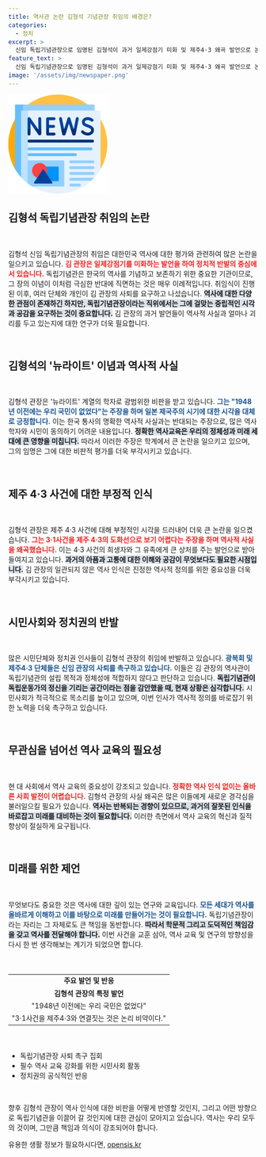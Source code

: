```yaml
---
title: 역사관 논란 김형석 기념관장 취임의 배경은?
categories:
  - 정치
excerpt: >
  신임 독립기념관장으로 임명된 김형석이 과거 일제강점기 미화 및 제주4·3 왜곡 발언으로 논란의 중심에 섰습니다. 시민사회와 정치권은 그의 사퇴를 강력히 촉구하며 반발하고 있습니다.
feature_text: >
  신임 독립기념관장으로 임명된 김형석이 과거 일제강점기 미화 및 제주4·3 왜곡 발언으로 논란의 중심에 섰습니다. 시민사회와 정치권은 그의 사퇴를 강력히 촉구하며 반발하고 있습니다.
image: '/assets/img/newspaper.png'
---
```


<p><img src="/assets/img/newspaper.png" alt="kimp 속보" /></p>

<h2 data-ke-size="size26">김형석 독립기념관장 취임의 논란</h2>

<p data-ke-size="size16">&nbsp;</p>

<p>김형석 신임 독립기념관장의 취임은 대한민국 역사에 대한 평가와 관련하여 많은 논란을 일으키고 있습니다. <b><span style="color: #ee2323;">김 관장은 일제강점기를 미화하는 발언을 하여 정치적 반발의 중심에 서 있습니다.</span></b> 독립기념관은 한국의 역사를 기념하고 보존하기 위한 중요한 기관이므로, 그 장의 이념이 이처럼 극심한 반대에 직면하는 것은 매우 이례적입니다. 취임식이 진행된 이후, 여러 단체와 개인이 김 관장의 사퇴를 요구하고 나섰습니다. <b><span style="background-color: #21538527;">역사에 대한 다양한 관점이 존재하긴 하지만, 독립기념관장이라는 직위에서는 그에 걸맞는 중립적인 시각과 공감을 요구하는 것이 중요합니다.</span></b> 김 관장의 과거 발언들이 역사적 사실과 얼마나 괴리를 두고 있는지에 대한 연구가 더욱 필요합니다. </p>

<p data-ke-size="size16">&nbsp;</p>

<h2 data-ke-size="size26">김형석의 '뉴라이트' 이념과 역사적 사실</h2>

<p data-ke-size="size16">&nbsp;</p>

<p>김형석 관장은 '뉴라이트' 계열의 학자로 광범위한 비판을 받고 있습니다. <b><span style="color: #1a5490;">그는 "1948년 이전에는 우리 국민이 없었다"는 주장을 하며 일본 제국주의 시기에 대한 시각을 대체로 긍정합니다.</span></b> 이는 한국 통사의 명확한 역사적 사실과는 반대되는 주장으로, 많은 역사학자와 시민이 동의하기 어려운 내용입니다. <b><span style="background-color: #21538527;">정확한 역사교육은 우리의 정체성과 미래 세대에 큰 영향을 미칩니다.</span></b> 따라서 이러한 주장은 학계에서 큰 논란을 일으키고 있으며, 그의 임명은 그에 대한 비판적 평가를 더욱 부각시키고 있습니다. </p>

<p data-ke-size="size16">&nbsp;</p>

<h2 data-ke-size="size26">제주 4·3 사건에 대한 부정적 인식</h2>

<p data-ke-size="size16">&nbsp;</p>

<p>김형석 관장은 제주 4·3 사건에 대해 부정적인 시각을 드러내어 더욱 큰 논란을 일으켰습니다. <b><span style="color: #ee2323;">그는 3·1사건을 제주 4·3의 도화선으로 보기 어렵다는 주장을 하며 역사적 사실을 왜곡했습니다.</span></b> 이는 4·3 사건의 희생자와 그 유족에게 큰 상처를 주는 발언으로 받아들여지고 있습니다. <b><span style="background-color: #21538527;">과거의 아픔과 고통에 대한 이해와 공감이 무엇보다도 필요한 시점입니다.</span></b> 김 관장의 일관되지 않은 역사 인식은 진정한 역사적 정의를 위한 중요성을 더욱 부각시키고 있습니다.</p>

<p data-ke-size="size16">&nbsp;</p>

<h2 data-ke-size="size26">시민사회와 정치권의 반발</h2>

<p data-ke-size="size16">&nbsp;</p>

<p>많은 시민단체와 정치권 인사들이 김형석 관장의 취임에 반발하고 있습니다. <b><span style="color: #1a5490;">광복회 및 제주4·3 단체들은 신임 관장의 사퇴를 촉구하고 있습니다.</span></b> 이들은 김 관장의 역사관이 독립기념관의 설립 목적과 정체성에 적합하지 않다고 판단하고 있습니다. <b><span style="background-color: #21538527;">독립기념관이 독립운동가의 정신을 기리는 공간이라는 점을 감안했을 때, 현재 상황은 심각합니다.</span></b> 시민사회가 적극적으로 목소리를 높이고 있으며, 이번 인사가 역사적 정의를 바로잡기 위한 노력을 더욱 촉구하고 있습니다.</p>

<p data-ke-size="size16">&nbsp;</p>

<h2 data-ke-size="size26">무관심을 넘어선 역사 교육의 필요성</h2>

<p data-ke-size="size16">&nbsp;</p>

<p>현 대 사회에서 역사 교육의 중요성이 강조되고 있습니다. <b><span style="color: #ee2323;">정확한 역사 인식 없이는 올바른 사회 발전이 어렵습니다.</span></b> 김형석 관장의 사실 왜곡은 많은 이들에게 새로운 경각심을 불러일으킬 필요가 있습니다. <b><span style="background-color: #21538527;">역사는 반복되는 경향이 있으므로, 과거의 잘못된 인식을 바로잡고 미래를 대비하는 것이 필요합니다.</span></b> 이러한 측면에서 역사 교육의 혁신과 질적 향상이 절실하게 요구됩니다. </p>

<p data-ke-size="size16">&nbsp;</p>

<h2 data-ke-size="size26">미래를 위한 제언</h2>

<p data-ke-size="size16">&nbsp;</p>

<p>무엇보다도 중요한 것은 역사에 대한 깊이 있는 연구와 교육입니다. <b><span style="color: #1a5490;">모든 세대가 역사를 올바르게 이해하고 이를 바탕으로 미래를 만들어가는 것이 필요합니다.</span></b> 독립기념관장이라는 자리는 그 자체로도 큰 책임을 동반합니다. <b><span style="background-color: #21538527;">따라서 학문적 그리고 도덕적인 책임감을 갖고 역사를 전달해야 합니다.</span></b> 이번 사건을 교훈 삼아, 역사 교육 및 연구의 방향성을 다시 한 번 생각해보는 계기가 되었으면 합니다. </p>

<p data-ke-size="size16">&nbsp;</p>

<table style="width: 100%; border-collapse: collapse; margin: 20px 0;">
  <tr>
    <td style="text-align: center; height: 17px;"><b>주요 발언 및 반응</b></td>
  </tr>
  <tr>
    <td style="text-align: center; height: 17px;"><b>김형석 관장의 특정 발언</b></td>
  </tr>
  <tr>
    <td style="text-align: center; height: 17px;">"1948년 이전에는 우리 국민은 없었다"</td>
  </tr>
  <tr>
    <td style="text-align: center; height: 17px;">"3·1사건을 제주4·3와 연결짓는 것은 논리 비약이다."</td>
  </tr>
</table>

<p data-ke-size="size16">&nbsp;</p>

<ul>
  <li>독립기념관장 사퇴 촉구 집회</li>
  <li>필수 역사 교육 강화를 위한 시민사회 활동</li>
  <li>정치권의 공식적인 반응</li>
</ul>

<p data-ke-size="size16">&nbsp;</p>

<p>향후 김형석 관장이 역사 인식에 대한 비판을 어떻게 반영할 것인지, 그리고 어떤 방향으로 독립기념관을 이끌어 갈 것인지에 대한 관심이 모아지고 있습니다. 역사는 우리 모두의 것이며, 그만큼 책임과 의식이 강조되어야 합니다.</p>
유용한 생활 정보가 필요하시다면, <a href="https://opensis.kr" rel="dofollow">opensis.kr</a>


